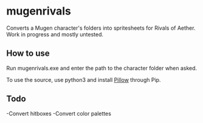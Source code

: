 # mugenrivals
Converts a Mugen character's folders into spritesheets for Rivals of Aether. Work in progress and mostly untested.
  
## How to use
Run mugenrivals.exe and enter the path to the character folder when asked.  
  
To use the source, use python3 and install [Pillow](https://github.com/python-pillow/Pillow) through Pip.
  
## Todo
-Convert hitboxes
-Convert color palettes
